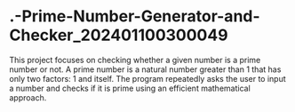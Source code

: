 # .-Prime-Number-Generator-and-Checker_202401100300049
This project focuses on checking whether a given number is a prime number or not. A prime number is a natural number greater than 1 that has only two factors: 1 and itself. The program repeatedly asks the user to input a number and checks if it is prime using an efficient mathematical approach. 
